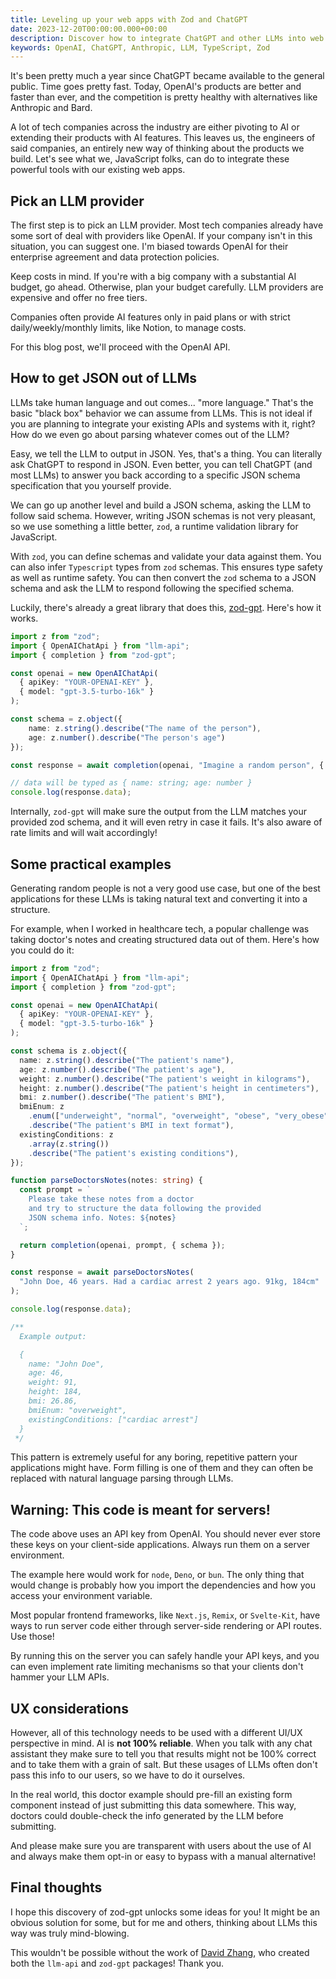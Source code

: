 ```yaml
---
title: Leveling up your web apps with Zod and ChatGPT
date: 2023-12-20T00:00:00.000+00:00
description: Discover how to integrate ChatGPT and other LLMs into web apps with this guide. Learn about selecting LLM providers, using zod-gpt for JSON outputs, and implementing AI features with a focus on security and user experience.
keywords: OpenAI, ChatGPT, Anthropic, LLM, TypeScript, Zod
---
```


It's been pretty much a year since ChatGPT became available to the general public. Time goes pretty fast. Today, OpenAI's products are better and faster than ever, and the competition is pretty healthy with alternatives like Anthropic and Bard.

A lot of tech companies across the industry are either pivoting to AI or extending their products with AI features. This leaves us, the engineers of said companies, an entirely new way of thinking about the products we build. Let's see what we, JavaScript folks, can do to integrate these powerful tools with our existing web apps.

## Pick an LLM provider

The first step is to pick an LLM provider. Most tech companies already have some sort of deal with providers like OpenAI. If your company isn't in this situation, you can suggest one. I'm biased towards OpenAI for their enterprise agreement and data protection policies.

Keep costs in mind. If you're with a big company with a substantial AI budget, go ahead. Otherwise, plan your budget carefully. LLM providers are expensive and offer no free tiers.

Companies often provide AI features only in paid plans or with strict daily/weekly/monthly limits, like Notion, to manage costs.

For this blog post, we'll proceed with the OpenAI API.

## How to get JSON out of LLMs

LLMs take human language and out comes... "more language." That's the basic "black box" behavior we can assume from LLMs. This is not ideal if you are planning to integrate your existing APIs and systems with it, right? How do we even go about parsing whatever comes out of the LLM?

Easy, we tell the LLM to output in JSON. Yes, that's a thing. You can literally ask ChatGPT to respond in JSON. Even better, you can tell ChatGPT (and most LLMs) to answer you back according to a specific JSON schema specification that you yourself provide.

We can go up another level and build a JSON schema, asking the LLM to follow said schema. However, writing JSON schemas is not very pleasant, so we use something a little better, `zod`, a runtime validation library for JavaScript.

With `zod`, you can define schemas and validate your data against them. You can also infer `Typescript` types from `zod` schemas. This ensures type safety as well as runtime safety. You can then convert the `zod` schema to a JSON schema and ask the LLM to respond following the specified schema.

Luckily, there's already a great library that does this, [zod-gpt](https://github.com/dzhng/zod-gpt). Here's how it works.

```ts
import z from "zod";
import { OpenAIChatApi } from "llm-api";
import { completion } from "zod-gpt";

const openai = new OpenAIChatApi(
  { apiKey: "YOUR-OPENAI-KEY" },
  { model: "gpt-3.5-turbo-16k" }
);

const schema = z.object({
    name: z.string().describe("The name of the person"),
    age: z.number().describe("The person's age")
});

const response = await completion(openai, "Imagine a random person", { schema });

// data will be typed as { name: string; age: number }
console.log(response.data);
```

Internally, `zod-gpt` will make sure the output from the LLM matches your provided zod schema, and it will even retry in case it fails. It's also aware of rate limits and will wait accordingly!

## Some practical examples

Generating random people is not a very good use case, but one of the best applications for these LLMs is taking natural text and converting it into a structure.

For example, when I worked in healthcare tech, a popular challenge was taking doctor's notes and creating structured data out of them. Here's how you could do it:

```ts
import z from "zod";
import { OpenAIChatApi } from "llm-api";
import { completion } from "zod-gpt";

const openai = new OpenAIChatApi(
  { apiKey: "YOUR-OPENAI-KEY" },
  { model: "gpt-3.5-turbo-16k" }
);

const schema is z.object({
  name: z.string().describe("The patient's name"),
  age: z.number().describe("The patient's age"),
  weight: z.number().describe("The patient's weight in kilograms"),
  height: z.number().describe("The patient's height in centimeters"),
  bmi: z.number().describe("The patient's BMI"),
  bmiEnum: z
    .enum(["underweight", "normal", "overweight", "obese", "very_obese"])
    .describe("The patient's BMI in text format"),
  existingConditions: z
    .array(z.string())
    .describe("The patient's existing conditions"),
});

function parseDoctorsNotes(notes: string) {
  const prompt = `
    Please take these notes from a doctor
    and try to structure the data following the provided
    JSON schema info. Notes: ${notes}
  `;

  return completion(openai, prompt, { schema });
}

const response = await parseDoctorsNotes(
  "John Doe, 46 years. Had a cardiac arrest 2 years ago. 91kg, 184cm"
);

console.log(response.data);

/**
  Example output:

  {
    name: "John Doe",
    age: 46,
    weight: 91,
    height: 184,
    bmi: 26.86,
    bmiEnum: "overweight",
    existingConditions: ["cardiac arrest"]
  }
 */

```

This pattern is extremely useful for any boring, repetitive pattern your applications might have. Form filling is one of them and they can often be replaced with natural language parsing through LLMs.

## Warning: This code is meant for servers!

The code above uses an API key from OpenAI. You should never ever store these keys on your client-side applications. Always run them on a server environment.

The example here would work for `node`, `Deno`, or `bun`. The only thing that would change is probably how you import the dependencies and how you access your environment variable.

Most popular frontend frameworks, like `Next.js`, `Remix`, or `Svelte-Kit`, have ways to run server code either through server-side rendering or API routes. Use those!

By running this on the server you can safely handle your API keys, and you can even implement rate limiting mechanisms so that your clients don't hammer your LLM APIs.

## UX considerations

However, all of this technology needs to be used with a different UI/UX perspective in mind. AI is **not 100% reliable**. When you talk with any chat assistant they make sure to tell you that results might not be 100% correct and to take them with a grain of salt. But these usages of LLMs often don't pass this info to our users, so we have to do it ourselves.

In the real world, this doctor example should pre-fill an existing form component instead of just submitting this data somewhere. This way, doctors could double-check the info generated by the LLM before submitting.

And please make sure you are transparent with users about the use of AI and always make them opt-in or easy to bypass with a manual alternative!

## Final thoughts

I hope this discovery of zod-gpt unlocks some ideas for you! It might be an obvious solution for some, but for me and others, thinking about LLMs this way was truly mind-blowing.

This wouldn't be possible without the work of [David Zhang](https://github.com/dzhng), who created both the `llm-api` and `zod-gpt` packages! Thank you.